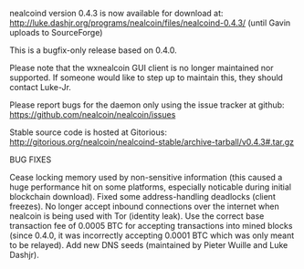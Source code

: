 nealcoind version 0.4.3 is now available for download at:
http://luke.dashjr.org/programs/nealcoin/files/nealcoind-0.4.3/ (until Gavin uploads to SourceForge)

This is a bugfix-only release based on 0.4.0.

Please note that the wxnealcoin GUI client is no longer maintained nor supported. If someone would like to step up to maintain this, they should contact Luke-Jr.

Please report bugs for the daemon only using the issue tracker at github:
https://github.com/nealcoin/nealcoin/issues

Stable source code is hosted at Gitorious:
http://gitorious.org/nealcoin/nealcoind-stable/archive-tarball/v0.4.3#.tar.gz

BUG FIXES

Cease locking memory used by non-sensitive information (this caused a huge performance hit on some platforms, especially noticable during initial blockchain download).
Fixed some address-handling deadlocks (client freezes).
No longer accept inbound connections over the internet when nealcoin is being used with Tor (identity leak).
Use the correct base transaction fee of 0.0005 BTC for accepting transactions into mined blocks (since 0.4.0, it was incorrectly accepting 0.0001 BTC which was only meant to be relayed).
Add new DNS seeds (maintained by Pieter Wuille and Luke Dashjr).


